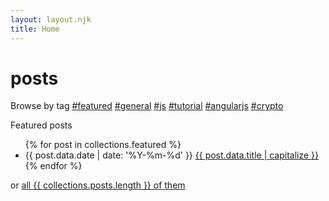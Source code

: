 ```yaml
---
layout: layout.njk
title: Home
---
```


<h1 class="title no-anchorify">posts</h1>

<p>
  Browse by tag
  <a class="tag" href="/tags/featured">#featured</a> <a class="tag" href="/tags/general">#general</a> <a class="tag" href="/tags/js">#js</a> <a class="tag" href="/tags/tutorial">#tutorial</a> <a class="tag" href="/tags/angularjs">#angularjs</a> <a class="tag" href="/tags/crypto">#crypto</a>
</p>

Featured posts

<ul class="searchable">
{% for post in collections.featured %}
  <li class="post-item">
    <span class="post-date">{{ post.data.date | date: '%Y-%m-%d' }}</span>
    <a href="{{ post.url }}" class="post-link">
      {{ post.data.title | capitalize }}
    </a>
  </li>
{% endfor %}
</ul>

or <a href="/posts/">all {{ collections.posts.length }} of them</a>
